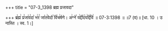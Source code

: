 +++
title = "07-3_1398 ब्रह्म प्रजावदा"

+++
ब्र꣡ह्म꣢ प्र꣣जा꣢व꣣दा꣡ भ꣢र꣣ जा꣡त꣢वेदो꣣ वि꣡च꣢र्षणे। अ꣢ग्ने꣣ य꣢द्दी꣣द꣡य꣢द्दि꣣वि꣢ ॥ 07-3:1398 ॥ ॥7 (व)॥ [धा. 10 । उ नास्ति । स्व. 1।]